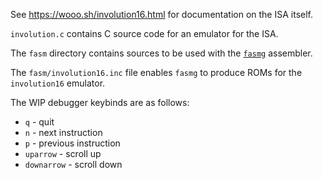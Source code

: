 See https://wooo.sh/involution16.html for documentation on the ISA itself.

`involution.c` contains C source code for an emulator for the ISA.

The `fasm` directory contains sources to be used with the [`fasmg`](https://flatassembler.net/docs.php?article=fasmg) assembler.

The `fasm/involution16.inc` file enables `fasmg` to produce ROMs for the `involution16` emulator.

The WIP debugger keybinds are as follows:
 - `q` - quit
 - `n` - next instruction
 - `p` - previous instruction
 - `uparrow` - scroll up
 - `downarrow` - scroll down
